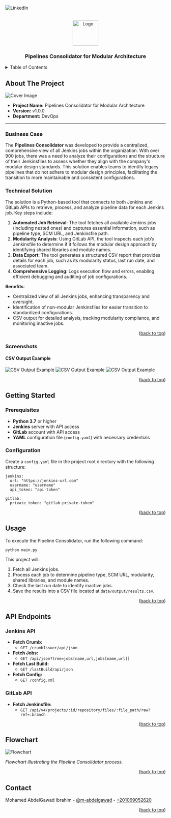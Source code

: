 <a name="readme-top"></a> 

![LinkedIn][linkedin-shield]

<!-- PROJECT LOGO -->
<br />
<div align="center">
    <img src="readme_files/logo.png" alt="Logo" width="80" >
  <h3 align="center">Pipelines Consolidator for Modular Architecture</h3>
</div>

<!-- TABLE OF CONTENTS -->
<details>
  <summary>Table of Contents</summary>
  <ol>
    <li>
      <a href="#about-the-project">About The Project</a>
      <ul>
<li><a href="#business-case">Business Case</a></li>
        <li><a href="#technical-solution">Technical Solution</a></li>
        <li><a href="#features">Features</a></li>
        <li><a href="#screenshots">Screenshots</a></li>
      </ul>
    </li>
    <li><a href="#getting-started">Getting Started</a></li>
    <ul>
        <li><a href="#prerequisites">Prerequisites</a></li>
        <li><a href="#configuration">Configuration</a></li>
    </ul>
    <li><a href="#usage">Usage</a></li>
    <li><a href="#api-endpoints">API Endpoints</a></li>
    <li><a href="#flowchart">Flowchart</a></li>
    <li><a href="#contact">Contact</a></li>
  </ol>
</details>

<!-- ABOUT THE PROJECT -->
## About The Project

<img src="readme_files/output_csv_3.png" alt="Cover Image">

* **Project Name:** Pipelines Consolidator for Modular Architecture
* **Version:** v1.0.0  
* **Department:** DevOps

---

### Business Case

The **Pipelines Consolidator** was developed to provide a centralized, comprehensive view of all Jenkins jobs within the organization. With over 900 jobs, there was a need to analyze their configurations and the structure of their Jenkinsfiles to assess whether they align with the company's modular design standards. This solution enables teams to identify legacy pipelines that do not adhere to modular design principles, facilitating the transition to more maintainable and consistent configurations.

### Technical Solution

The solution is a Python-based tool that connects to both Jenkins and GitLab APIs to retrieve, process, and analyze pipeline data for each Jenkins job. Key steps include:

1. **Automated Job Retrieval**: The tool fetches all available Jenkins jobs (including nested ones) and captures essential information, such as pipeline type, SCM URL, and Jenkinsfile path.
2. **Modularity Analysis**: Using GitLab API, the tool inspects each job’s Jenkinsfile to determine if it follows the modular design approach by identifying shared libraries and module names.
3. **Data Export**: The tool generates a structured CSV report that provides details for each job, such as its modularity status, last run date, and associated team.
4. **Comprehensive Logging**: Logs execution flow and errors, enabling efficient debugging and auditing of job configurations.

**Benefits**:
   - Centralized view of all Jenkins jobs, enhancing transparency and oversight.
   - Identification of non-modular Jenkinsfiles for easier transition to standardized configurations.
   - CSV output for detailed analysis, tracking modularity compliance, and monitoring inactive jobs.

<p align="right">(<a href="#readme-top">back to top</a>)</p>

### Screenshots

#### CSV Output Example
<img src="readme_files/output_csv_1.png" alt="CSV Output Example">
<img src="readme_files/output_csv_2.png" alt="CSV Output Example">
<img src="readme_files/output_csv_3.png" alt="CSV Output Example">

<p align="right">(<a href="#readme-top">back to top</a>)</p>

## Getting Started

### Prerequisites

- **Python 3.7** or higher
- **Jenkins** server with API access
- **GitLab** account with API access
- **YAML** configuration file (`config.yaml`) with necessary credentials

### Configuration

Create a `config.yaml` file in the project root directory with the following structure:
```
jenkins:
  url: "https://jenkins-url.com"
  username: "username"
  api_token: "api-token"

gitlab:
  private_token: "gitlab-private-token"
```

<p align="right">(<a href="#readme-top">back to top</a>)</p>

## Usage

To execute the Pipeline Consolidator, run the following command:
```
python main.py
```

This project will:

1. Fetch all Jenkins jobs.
2. Process each job to determine pipeline type, SCM URL, modularity, shared libraries, and module names.
3. Check the last run date to identify inactive jobs.
4. Save the results into a CSV file located at `data/output/results.csv`.

<p align="right">(<a href="#readme-top">back to top</a>)</p>

## API Endpoints

### Jenkins API

- **Fetch Crumb:**
  - `GET /crumbIssuer/api/json`
- **Fetch Jobs:**
  - `GET /api/json?tree=jobs[name,url,jobs[name,url]]`
- **Fetch Last Build:**
  - `GET /lastBuild/api/json`
- **Fetch Config:**
  - `GET /config.xml`

### GitLab API

- **Fetch Jenkinsfile:**
  - `GET /api/v4/projects/:id/repository/files/:file_path/raw?ref=:branch`

<p align="right">(<a href="#readme-top">back to top</a>)</p>

## Flowchart

<img src="readme_files/flowchart.png" alt="Flowchart">

*Flowchart illustrating the Pipeline Consolidator process.*

<p align="right">(<a href="#readme-top">back to top</a>)</p>

## Contact

Mohamed AbdelGawad Ibrahim - [@m-abdelgawad](https://www.linkedin.com/in/m-abdelgawad/) - <a href="tel:+201069052620">+201069052620</a>

<p align="right">(<a href="#readme-top">back to top</a>)</p>

<!-- MARKDOWN LINKS & IMAGES -->
[linkedin-shield]: https://img.shields.io/badge/-LinkedIn-black.svg?style=for-the-badge&logo=linkedin&colorB=555
[linkedin-url]: https://www.linkedin.com/in/m-abdelgawad/
